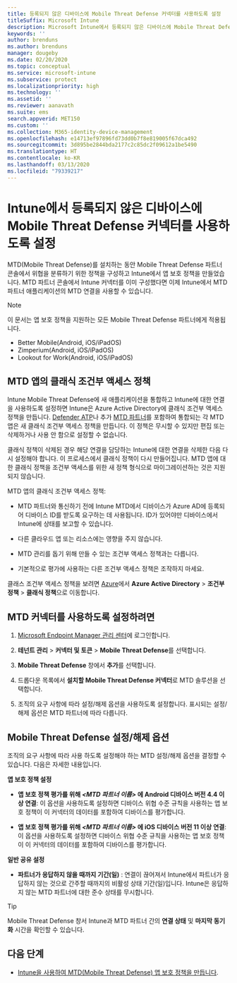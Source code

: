 ```yaml
---
title: 등록되지 않은 디바이스에 Mobile Threat Defense 커넥터를 사용하도록 설정
titleSuffix: Microsoft Intune
description: Microsoft Intune에서 등록되지 않은 디바이스에 Mobile Threat Defense 커넥터를 사용하도록 설정
keywords: ''
author: brenduns
ms.author: brenduns
manager: dougeby
ms.date: 02/20/2020
ms.topic: conceptual
ms.service: microsoft-intune
ms.subservice: protect
ms.localizationpriority: high
ms.technology: ''
ms.assetid: ''
ms.reviewer: aanavath
ms.suite: ems
search.appverid: MET150
ms.custom: ''
ms.collection: M365-identity-device-management
ms.openlocfilehash: e14713ef97896fd73dd0b7f8e819005f67dca492
ms.sourcegitcommit: 3d895be2844bda2177c2c85dc2f09612a1be5490
ms.translationtype: HT
ms.contentlocale: ko-KR
ms.lasthandoff: 03/13/2020
ms.locfileid: "79339217"
---
```

# <a name="enable-the-mobile-threat-defense-connector-in-intune-for-unenrolled-devices"></a>Intune에서 등록되지 않은 디바이스에 Mobile Threat Defense 커넥터를 사용하도록 설정

MTD(Mobile Threat Defense)를 설치하는 동안 Mobile Threat Defense 파트너 콘솔에서 위협을 분류하기 위한 정책을 구성하고 Intune에서 앱 보호 정책을 만들었습니다. MTD 파트너 콘솔에서 Intune 커넥터를 이미 구성했다면 이제 Intune에서 MTD 파트너 애플리케이션의 MTD 연결을 사용할 수 있습니다.

> [!NOTE]
> 이 문서는 앱 보호 정책을 지원하는 모든 Mobile Threat Defense 파트너에게 적용됩니다.
>
> - Better Mobile(Android, iOS/iPadOS)
> - Zimperium(Android, iOS/iPadOS)
> - Lookout for Work(Android, iOS/iPadOS)

## <a name="classic-conditional-access-policies-for-mtd-apps"></a>MTD 앱의 클래식 조건부 액세스 정책

Intune Mobile Threat Defense에 새 애플리케이션을 통합하고 Intune에 대한 연결을 사용하도록 설정하면 Intune은 Azure Active Directory에 클래식 조건부 액세스 정책을 만듭니다. [Defender ATP](advanced-threat-protection.md)나 추가 [MTD 파트너](mobile-threat-defense.md#mobile-threat-defense-partners)를 포함하여 통합되는 각 MTD 앱은 새 클래식 조건부 액세스 정책을 만듭니다. 이 정책은 무시할 수 있지만 편집 또는 삭제하거나 사용 안 함으로 설정할 수 없습니다.

클래식 정책이 삭제된 경우 해당 연결을 담당하는 Intune에 대한 연결을 삭제한 다음 다시 설정해야 합니다. 이 프로세스에서 클래식 정책이 다시 만들어집니다. MTD 앱에 대한 클래식 정책을 조건부 액세스를 위한 새 정책 형식으로 마이그레이션하는 것은 지원되지 않습니다.

MTD 앱의 클래식 조건부 액세스 정책:

- MTD 파트너와 통신하기 전에 Intune MTD에서 디바이스가 Azure AD에 등록되어 디바이스 ID를 받도록 요구하는 데 사용됩니다. ID가 있어야만 디바이스에서 Intune에 상태를 보고할 수 있습니다.

- 다른 클라우드 앱 또는 리소스에는 영향을 주지 않습니다.

- MTD 관리를 돕기 위해 만들 수 있는 조건부 액세스 정책과는 다릅니다.

- 기본적으로 평가에 사용하는 다른 조건부 액세스 정책은 조작하지 마세요.

클래스 조건부 액세스 정책을 보려면 [Azure](https://portal.azure.com/#home)에서 **Azure Active Directory** > **조건부 정책** > **클래식 정책**으로 이동합니다.

## <a name="to-enable-the-mtd-connector"></a>MTD 커넥터를 사용하도록 설정하려면

1. [Microsoft Endpoint Manager 관리 센터](https://go.microsoft.com/fwlink/?linkid=2109431)에 로그인합니다.

2. **테넌트 관리** > **커넥터 및 토큰** > **Mobile Threat Defense**를 선택합니다.

3. **Mobile Threat Defense** 창에서 **추가**를 선택합니다.

4. 드롭다운 목록에서 **설치할 Mobile Threat Defense 커넥터**로 MTD 솔루션을 선택합니다.

    <!-- ![MTD setup in Intune](PLACEHOLDER, need a new screenshot of this page) -->

5. 조직의 요구 사항에 따라 설정/해제 옵션을 사용하도록 설정합니다. 표시되는 설정/해제 옵션은 MTD 파트너에 따라 다릅니다.

## <a name="mobile-threat-defense-toggle-options"></a>Mobile Threat Defense 설정/해제 옵션

조직의 요구 사항에 따라 사용 하도록 설정해야 하는 MTD 설정/해제 옵션을 결정할 수 있습니다. 다음은 자세한 내용입니다.

**앱 보호 정책 설정**

- **앱 보호 정책 평가를 위해 *\<MTD 파트너 이름>* 에 Android 디바이스 버전 4.4 이상 연결**: 이 옵션을 사용하도록 설정하면 디바이스 위협 수준 규칙을 사용하는 앱 보호 정책이 이 커넥터의 데이터를 포함하여 디바이스를 평가합니다.

- **앱 보호 정책 평가를 위해 *\<MTD 파트너 이름>* 에 iOS 디바이스 버전 11 이상 연결**: 이 옵션을 사용하도록 설정하면 디바이스 위협 수준 규칙을 사용하는 앱 보호 정책이 이 커넥터의 데이터를 포함하여 디바이스를 평가합니다.

**일반 공유 설정**

- **파트너가 응답하지 않을 때까지 기간(일)** : 연결이 끊어져서 Intune에서 파트너가 응답하지 않는 것으로 간주할 때까지의 비활성 상태 기간(일)입니다. Intune은 응답하지 않는 MTD 파트너에 대한 준수 상태를 무시합니다.

> [!TIP]
> Mobile Threat Defense 창서 Intune과 MTD 파트너 간의 **연결 상태** 및 **마지막 동기화** 시간을 확인할 수 있습니다.

## <a name="next-steps"></a>다음 단계

- [Intune을 사용하여 MTD(Mobile Threat Defense) 앱 보호 정책을 만듭니다](mtd-app-protection-policy.md).
